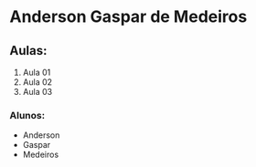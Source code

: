 # Anderson Gaspar de Medeiros

## Aulas:

1. Aula 01
2. Aula 02
3. Aula 03

### Alunos:

- Anderson
- Gaspar
- Medeiros

